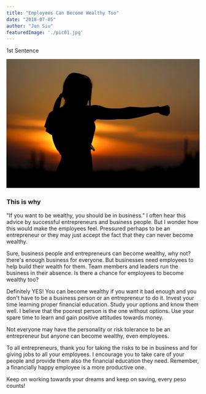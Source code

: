 ```yaml
---
title: "Employees Can Become Wealthy Too"
date: "2018-07-05"
author: "Jon Siu"
featuredImage: './pic01.jpg'
---
```


1st Sentence

![fight](./pic01.jpg)

### This is why

"If you want to be wealthy, you should be in business." I often hear this advice by successful entrepreneurs and business people. But I wonder how this would make the employees feel. Pressured perhaps to be an entrepreneur or they may just accept the fact that they can never become wealthy.

Sure, business people and entrepreneurs can become wealthy, why not? there's enough business for everyone. But businesses need employees to help build their wealth for them. Team members and leaders run the business in their absence. Is there a chance for employees to become wealthy too?

Definitely YES! You can become wealthy if you want it bad enough and you don't have to be a business person or an entrepreneur to do it. Invest your time learning proper financial education. Study your options and know them well. I believe that the poorest person is the one without options. Use your spare time to learn and gain positive attitudes towards money.

Not everyone may have the personality or risk tolerance to be an entrepreneur but anyone can become wealthy, even employees.

To all entrepreneurs, thank you for taking the risks to be in business and for giving jobs to all your employees. I encourage you to take care of your people and provide them also the financial education they need. Remember, a financially happy employee is a more productive one.

Keep on working towards your dreams and keep on saving, every peso counts!